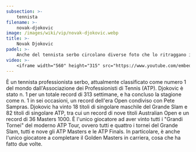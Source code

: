 ```yaml
---
subsection: >-
    tennista
filename: >-
    novak-djokovic
image: /images/wiki/vip/novak-djokovic.webp
title: >-
    Novak Djokovic
padel: >-
    Anche del tennista serbo circolano diverse foto che lo ritraggano in un campo da padel, anche lui ha partecipato ad una esibizione in un Madrid Mutua Open.
video: >-
    <iframe width="560" height="315" src="https://www.youtube.com/embed/BXtKxqwsZmQ" title="YouTube video player" frameborder="0" allow="accelerometer; autoplay; clipboard-write; encrypted-media; gyroscope; picture-in-picture" allowfullscreen></iframe>
---
```

È un tennista professionista serbo, attualmente classificato come numero 1 del mondo dall'Associazione dei Professionisti di Tennis (ATP). Djokovic è stato n. 1 per un totale record di 313 settimane, e ha concluso la stagione come n. 1 in sei occasioni, un record dell'era Open condiviso con Pete Sampras. Djokovic ha vinto 18 titoli di singolare maschile del Grande Slam e 82 titoli di singolare ATP, tra cui un record di nove titoli Australian Open e un record di 36 Masters 1000. È l'unico giocatore ad aver vinto tutti i "Grandi Tornei" del moderno ATP Tour, ovvero tutti e quattro i tornei del Grande Slam, tutti e nove gli ATP Masters e le ATP Finals. In particolare, è anche l'unico giocatore a completare il Golden Masters in carriera, cosa che ha fatto due volte.